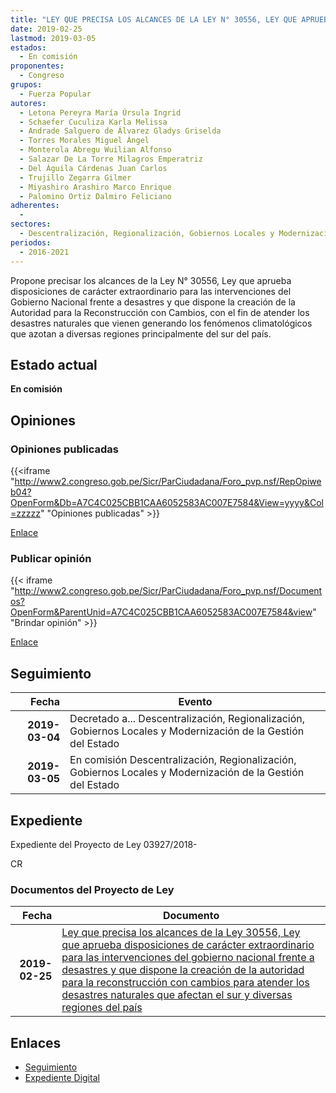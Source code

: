 ```yaml
---
title: "LEY QUE PRECISA LOS ALCANCES DE LA LEY N° 30556, LEY QUE APRUEBA DISPOSICIONES DE CARÁCTER EXTRAORDINARIO PARA LAS INTERVENCIONES DEL GOBIERNO NACIONAL FRENTE A DESASTRES Y QUE DISPONE LA CREACIÓN DE LA AUTORIDAD PARA LA RECONSTRUCCIÓNCON CAMBIOS PARA ATENDER LOS DESASTRES NATURALES QUE AFECTAN EL SUR Y DISVERSAS REGIONES DEL PAÍS"
date: 2019-02-25
lastmod: 2019-03-05
estados: 
  - En comisión
proponentes: 
  - Congreso
grupos: 
  - Fuerza Popular
autores: 
  - Letona Pereyra María Úrsula Ingrid
  - Schaefer Cuculiza Karla Melissa
  - Andrade Salguero de Álvarez Gladys Griselda
  - Torres Morales Miguel Ángel
  - Monterola Abregu Wuilian Alfonso
  - Salazar De La Torre Milagros Emperatriz
  - Del Águila Cárdenas Juan Carlos
  - Trujillo Zegarra Gilmer
  - Miyashiro Arashiro Marco Enrique
  - Palomino Ortiz Dalmiro Feliciano
adherentes: 
  - 
sectores: 
  - Descentralización, Regionalización, Gobiernos Locales y Modernización de la Gestión del Estado
periodos: 
  - 2016-2021
---
```


Propone precisar los alcances de la Ley N° 30556, Ley que aprueba disposiciones de carácter extraordinario para las intervenciones del Gobierno Nacional frente a desastres y que dispone la creación de la Autoridad para la Reconstrucción con Cambios, con el fin de atender los desastres naturales que vienen generando los fenómenos climatológicos que azotan a diversas regiones principalmente del sur del país.


## Estado actual

**En comisión**

## Opiniones

### Opiniones publicadas

{{<iframe "http://www2.congreso.gob.pe/Sicr/ParCiudadana/Foro_pvp.nsf/RepOpiweb04?OpenForm&Db=A7C4C025CBB1CAA6052583AC007E7584&View=yyyy&Col=zzzzz" "Opiniones publicadas" >}}

[Enlace](http://www2.congreso.gob.pe/Sicr/ParCiudadana/Foro_pvp.nsf/RepOpiweb04?OpenForm&Db=A7C4C025CBB1CAA6052583AC007E7584&View=yyyy&Col=zzzzz)
### Publicar opinión

{{< iframe "http://www2.congreso.gob.pe/Sicr/ParCiudadana/Foro_pvp.nsf/Documentos?OpenForm&ParentUnid=A7C4C025CBB1CAA6052583AC007E7584&view" "Brindar opinión" >}}

[Enlace](http://www2.congreso.gob.pe/Sicr/ParCiudadana/Foro_pvp.nsf/Documentos?OpenForm&ParentUnid=A7C4C025CBB1CAA6052583AC007E7584&view)

## Seguimiento

| Fecha | Evento |
|------:|--------|
| **2019-03-04** | Decretado a... Descentralización, Regionalización, Gobiernos Locales y Modernización de la Gestión del Estado|
| **2019-03-05** | En comisión Descentralización, Regionalización, Gobiernos Locales y Modernización de la Gestión del Estado|


## Expediente

Expediente del Proyecto de Ley 03927/2018-

CR


### Documentos del Proyecto de Ley

| Fecha | Documento |
|------:|--------|
| **2019-02-25** | [Ley que precisa los alcances de la Ley 30556, Ley que aprueba disposiciones de carácter extraordinario para las intervenciones del gobierno nacional frente a desastres y que dispone la creación de la autoridad para la reconstrucción con cambios para atender los desastres naturales que afectan el sur y diversas regiones del país](http://www.leyes.congreso.gob.pe/Documentos/2016_2021/Proyectos_de_Ley_y_de_Resoluciones_Legislativas/PL0392720190225.pdf) |

## Enlaces 

- [Seguimiento](http://www2.congreso.gob.pe/Sicr/TraDocEstProc/CLProLey2016.nsf/f7fff46988ca05b1052578e100829cc7/06bca17528ddc5ee052583ac007a2e4c?OpenDocument)
- [Expediente Digital](http://www2.congreso.gob.pe/Sicr/TraDocEstProc/CLProLey2016.nsf/f7fff46988ca05b1052578e100829cc7/06bca17528ddc5ee052583ac007a2e4c?OpenDocument&Click=05257FB7005EB655.eb71d0cf91d8294e05256cdf006b5706/$Body/0.1C6C)

